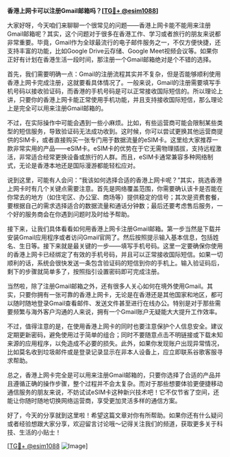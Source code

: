 **香港上网卡可以注册Gmail邮箱吗？[[TG💪+ @esim1088](https://t.me/s/esim1088)]**

大家好呀，今天咱们来聊聊一个很常见的问题——香港上网卡能不能用来注册Gmail邮箱呢？其实，这个问题对于很多在香港工作、学习或者旅行的朋友来说都非常重要。毕竟，Gmail作为全球最流行的电子邮件服务之一，不仅方便快捷，还支持丰富的功能，比如Google Drive云存储、Google Meet视频会议等。如果你正好有计划在香港生活一段时间，那注册一个Gmail邮箱绝对是个不错的选择。

首先，我们需要明确一点：Gmail的注册流程其实并不复杂，但是否能够顺利使用香港上网卡完成注册，这就要看具体情况了。一般来说，Gmail的注册需要填写手机号码以接收验证码，而香港的手机号码是可以正常接收国际短信的。所以理论上讲，只要你的香港上网卡能正常使用手机功能，并且支持接收国际短信，那么理论上是完全可以用来注册Gmail邮箱的。

不过，在实际操作中可能会遇到一些小麻烦。比如，有些运营商可能会限制某些类型的短信服务，导致验证码无法成功收到。这时候，你可以尝试更换其他运营商提供的SIM卡，或者直接购买一张专门用于数据流量的eSIM卡。这里给大家推荐一款非常实用的产品——eSIM卡。eSIM卡的优势在于它无需物理插拔，支持远程激活，非常适合经常更换设备或旅行的人群。而且，eSIM卡通常兼容多种网络制式，无论是香港本地还是国际漫游都能轻松应对。

说到这里，可能有人会问：“我该如何选择合适的香港上网卡呢？”其实，挑选香港上网卡时有几个关键点需要注意。首先是网络覆盖范围，你需要确认该卡是否能在你常去的地方（如住宅区、办公室、商场等）提供稳定的信号；其次是资费套餐，要根据自己的需求选择适合的数据流量和通话分钟数；最后还要考虑售后服务，一个好的服务商会在你遇到问题时及时给予帮助。

接下来，让我们具体看看如何用香港上网卡注册Gmail邮箱。第一步当然是下载并安装Gmail应用程序或者访问Gmail官网了。然后按照提示输入基本信息，包括姓名、生日等。接下来就是最关键的一步——填写手机号码。这里一定要确保你使用的香港上网卡已经绑定了有效的手机号码，并且可以正常接收国际短信。如果一切顺利的话，系统会很快发送一条包含验证码的短信到你的手机上。输入验证码后，剩下的步骤就简单多了，按照指引设置密码即可完成注册。

当然啦，除了注册Gmail邮箱之外，还有很多人关心如何在境外使用Gmail。其实，只要你拥有一张可靠的香港上网卡，无论是在香港还是其他国家和地区，都可以随时随地登录Gmail查看邮件、发送文件甚至进行在线办公。特别是对于那些需要频繁与海外客户沟通的人来说，拥有一个Gmail账户无疑能大大提升工作效率。

不过，值得注意的是，在使用香港上网卡的同时也要注意保护个人信息安全。建议定期更新密码，避免使用过于简单的组合；同时不要随意点击不明链接或下载未知来源的应用程序，以免造成不必要的损失。此外，如果你发现账户出现异常情况，比如莫名收到垃圾邮件或是登录记录显示在非本人设备上，应立即联系谷歌客服寻求帮助。

总之，香港上网卡完全是可以用来注册Gmail邮箱的，只要你选择了合适的产品并且遵循正确的操作步骤，整个过程并不会太复杂。而对于那些想要体验更便捷移动通信服务的朋友来说，不妨试试eSIM卡这种新兴技术吧！它不仅节省了空间，还能让你随时随地切换网络运营商，享受更加灵活多样的通信方案。

好了，今天的分享就到这里啦！希望这篇文章对你有所帮助。如果你还有什么疑问或者经验想跟大家分享，欢迎留言讨论哦～记得关注我们的频道，获取更多关于科技、生活的小贴士！

[[TG💪+ @esim1088](https://t.me/s/esim1088) ![Image](https://i.postimg.cc/4NQfJmqS/Snipaste-2025-05-13-00-14-12.png)]